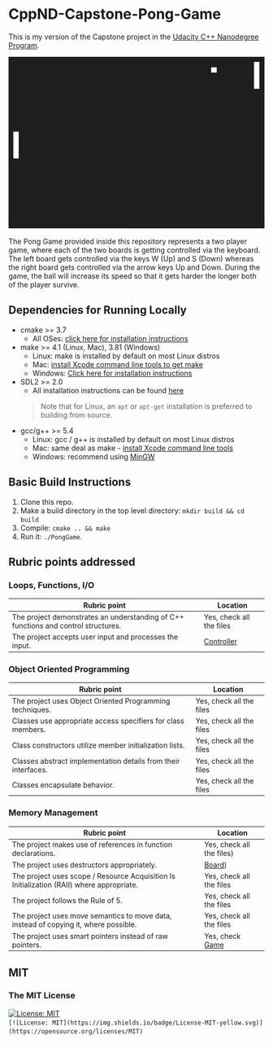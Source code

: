 # CppND-Capstone-Pong-Game

This is my version of the Capstone project in the [Udacity C++ Nanodegree Program](https://www.udacity.com/course/c-plus-plus-nanodegree--nd213).

<img src="PongGame.gif"/>

The Pong Game provided inside this repository represents a two player game, where each of the two boards is getting controlled via the keyboard.
The left board gets controlled via the keys W (Up) and S (Down) whereas the right board gets controlled via the arrow keys Up and Down.
During the game, the ball will increase its speed so that it gets harder the longer both of the player survive.

## Dependencies for Running Locally
* cmake >= 3.7
  * All OSes: [click here for installation instructions](https://cmake.org/install/)
* make >= 4.1 (Linux, Mac), 3.81 (Windows)
  * Linux: make is installed by default on most Linux distros
  * Mac: [install Xcode command line tools to get make](https://developer.apple.com/xcode/features/)
  * Windows: [Click here for installation instructions](http://gnuwin32.sourceforge.net/packages/make.htm)
* SDL2 >= 2.0
  * All installation instructions can be found [here](https://wiki.libsdl.org/Installation)
  >Note that for Linux, an `apt` or `apt-get` installation is preferred to building from source. 
* gcc/g++ >= 5.4
  * Linux: gcc / g++ is installed by default on most Linux distros
  * Mac: same deal as make - [install Xcode command line tools](https://developer.apple.com/xcode/features/)
  * Windows: recommend using [MinGW](http://www.mingw.org/)

## Basic Build Instructions

1. Clone this repo.
2. Make a build directory in the top level directory: `mkdir build && cd build`
3. Compile: `cmake .. && make`
4. Run it: `./PongGame`.

## Rubric points addressed
### Loops, Functions, I/O
| Rubric point  | Location |
| ------------- | ------------- |
| The project demonstrates an understanding of C++ functions and control structures.  |   Yes, check all the files
| The project accepts user input and processes the input. | [Controller](src/controller.cpp)

### Object Oriented Programming
| Rubric point  | Location |
| ------------- | ------------- |
| The project uses Object Oriented Programming techniques.  |   Yes, check all the files
| Classes use appropriate access specifiers for class members. | Yes, check all the files
| Class constructors utilize member initialization lists. | Yes, check all the files
| Classes abstract implementation details from their interfaces. | Yes, check all the files
| Classes encapsulate behavior. | Yes, check all the files

### Memory Management
| Rubric point  | Location |
| ------------- | ------------- |
| The project makes use of references in function declarations.  |   Yes, check all the files)
| The project uses destructors appropriately. | [Board](src/board.h))
| The project uses scope / Resource Acquisition Is Initialization (RAII) where appropriate. | Yes, check all the files
| The project follows the Rule of 5. | Yes, check all the files
| The project uses move semantics to move data, instead of copying it, where possible. | Yes, check all the files
| The project uses smart pointers instead of raw pointers. | Yes, check [Game](src/game.cpp)


## MIT
### The MIT License
[![License: MIT](https://img.shields.io/badge/License-MIT-yellow.svg)](https://opensource.org/licenses/MIT)  
`[![License: MIT](https://img.shields.io/badge/License-MIT-yellow.svg)](https://opensource.org/licenses/MIT)`
